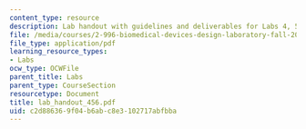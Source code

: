 ```yaml
---
content_type: resource
description: Lab handout with guidelines and deliverables for Labs 4, 5, and 6.
file: /media/courses/2-996-biomedical-devices-design-laboratory-fall-2007/c2d886369f04b6abc8e3102717abfbba_lab_handout_456.pdf
file_type: application/pdf
learning_resource_types:
- Labs
ocw_type: OCWFile
parent_title: Labs
parent_type: CourseSection
resourcetype: Document
title: lab_handout_456.pdf
uid: c2d88636-9f04-b6ab-c8e3-102717abfbba
---
```


